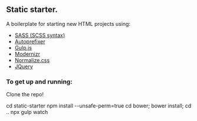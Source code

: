 ## Static starter.

A boilerplate for starting new HTML projects using:

* [SASS (SCSS syntax)](http://sass-lang.com/)
* [Autoprefixer](https://github.com/postcss/autoprefixer)
* [Gulp.js](http://gulpjs.com/)
* [Modernizr](http://modernizr.com/download/#-flexbox-flexboxlegacy-inlinesvg-smil-svg-svgclippaths-touch-shiv-cssclasses-teststyles-testprop-testallprops-prefixes-domprefixes-load)
* [Normalize.css](http://necolas.github.io/normalize.css/)
* [JQuery](http://jquery.com/)

### To get up and running:

Clone the repo!

  cd static-starter
  npm install --unsafe-perm=true
  cd bower; bower install; cd ..
  npx gulp watch


